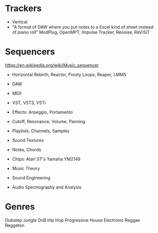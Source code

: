 # Trackers
- Vertical
- "A format of DAW where you put notes to a Excel kind of sheet instead of piano roll"
ModPlug, OpenMPT, Impulse Tracker, Renoise, ReViSiT
# Sequencers
https://en.wikipedia.org/wiki/Music_sequencer
- Horizontal
Rebirth, Reactor, Frooty Loops, Reaper, LMMS

- DAW
- MIDI
- VST, VST3, VSTi
- Effects: Arpeggio, Portamento
- Cutoff, Resonance, Volume, Panning
- Playlists, Channels, Samples
- Sound Textures
- Notes, Chords
- Chips: Atari ST's Yamaha YM2149

- Music Theory
- Sound Engineering
- Audio Spectrography and Analysis

# Genres
Dubstep
Jungle
DnB
Hip Hop
Progressive
House
Electronic
Reggae
Reggeton